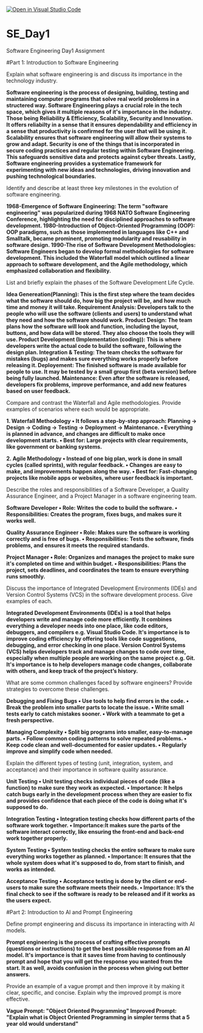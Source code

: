 [![Open in Visual Studio Code](https://classroom.github.com/assets/open-in-vscode-2e0aaae1b6195c2367325f4f02e2d04e9abb55f0b24a779b69b11b9e10269abc.svg)](https://classroom.github.com/online_ide?assignment_repo_id=18369019&assignment_repo_type=AssignmentRepo)
# SE_Day1
Software Engineering Day1 Assignment

#Part 1: Introduction to Software Engineering

Explain what software engineering is and discuss its importance in the technology industry. 

**Software engineering is the process of designing, building, testing and maintaining computer programs that solve real world problems in a structered way. Software Engineering plays a crucial role in the tech space, which gives it multiple reasons of it's importance in the industry. Those being Reliability & Efficiency, Scalability, Security and Innovation. It offers reliabilty in a sense that it ensures dependability and efficiency in a sense that productivity is confirmed for the user that will be using it. Scalability ensures that software engineering will allow their systems to grow and adapt. Security is one of the things that is incorporated in secure coding practices and regular testing within Software Engineering. This safeguards sensitive data and protects against cyber threats. Lastly, Software engineering provides a systematice framework for experimenting with new ideas and technologies, driving innovation and pushing technological boundaries.**


Identify and describe at least three key milestones in the evolution of software engineering.

**1968-Emergence of Software Engineering: The term "software engineering" was popularized during 1968 NATO Software Engineering Conference, highlighting the need for disciplined approaches to software development. 
1980-Introduction of Object-Oriented Programming (OOP): OOP paradigms, such as those implemented in languages like C++ and Smalltalk, became prominent, promoting modularity and reusability in software design.
1990-The rise of Software Development Methodologies: Software Engineers began to develop formal methodologies for software development. This included the Waterfall model which outlined a linear approach to software development, and the Agile methodology, which emphasized collaboration and flexibility.**

List and briefly explain the phases of the Software Development Life Cycle.

**Idea Genereation(Planning): This is the first step where the team decides what the software should do, how big the project will be, and how much time and money it will take.
Requirement Analysis: Developers talk to the people who will use the software (clients and users) to understand what they need and how the software should work.
Product Design: The team plans how the software will look and function, including the layout, buttons, and how data will be stored. They also choose the tools they will use.
Product Development (Implementation (coding)): This is where developers write the actual code to build the software, following the design plan.
Integration & Testing: The team checks the software for mistakes (bugs) and makes sure everything works properly before releasing it.
Deployement: The finished software is made available for people to use. It may be tested by a small group first (beta version) before being fully launched.
Maintenance: Even after the software is released, developers fix problems, improve performance, and add new features based on user feedback.**


Compare and contrast the Waterfall and Agile methodologies. Provide examples of scenarios where each would be appropriate.

**1. Waterfall Methodology
   • It follows a step-by-step approach: Planning → Design → Coding → Testing → Deployment → Maintenance.
   • Everything is planned in advance, and changes are difficult to make once development starts.
   • Best for: Large projects with clear requirements, like government or banking systems.**
   
**2. Agile Methodology
   • Instead of one big plan, work is done in small cycles (called sprints), with regular feedback.
   • Changes are easy to make, and improvements happen along the way.
   • Best for: Fast-changing projects like mobile apps or websites, where user feedback is important.**


Describe the roles and responsibilities of a Software Developer, a Quality Assurance Engineer, and a Project Manager in a software engineering team.

**Software Developer
• Role: Writes the code to build the software.
• Responsibilities: Creates the program, fixes bugs, and makes sure it works well.**

**Quality Assurance Engineer
• Role: Makes sure the software is working correctly and is free of bugs.
• Responsibilities: Tests the software, finds problems, and ensures it meets the required standards.**

**Project Manager
• Role: Organizes and manages the project to make sure it's completed on time and within budget.
• Responsibilities: Plans the project, sets deadlines, and coordinates the team to ensure everything runs smoothly.**


Discuss the importance of Integrated Development Environments (IDEs) and Version Control Systems (VCS) in the software development process. Give examples of each.

**Integrated Development Environments (IDEs) is a tool that helps developers write and manage code more efficiently. It combines everything a developer needs into one place, like code editors, debuggers, and compilers e.g. Visual Studio Code. It's importance is to improve coding efficiency by offering tools like code suggestions, debugging, and error checking in one place. Version Control Systems (VCS) helps developers track and manage changes to code over time, especially when multiple people are working on the same project e.g. Git. It's importance is to help developers manage code changes, collaborate with others, and keep track of the project’s history.**
 

What are some common challenges faced by software engineers? Provide strategies to overcome these challenges.

**Debugging and Fixing Bugs
• Use tools to help find errors in the code.
• Break the problem into smaller parts to locate the issue.
• Write small tests early to catch mistakes sooner.
• Work with a teammate to get a fresh perspective.**

**Managing Complexity
• Split big programs into smaller, easy-to-manage parts.
• Follow common coding patterns to solve repeated problems.
• Keep code clean and well-documented for easier updates.
• Regularly improve and simplify code when needed.**


Explain the different types of testing (unit, integration, system, and acceptance) and their importance in software quality assurance.

**Unit Testing
• Unit testing checks individual pieces of code (like a function) to make sure they work as expected.
• Importance: It helps catch bugs early in the development process when they are easier to fix and provides confidence that each piece of the code is doing what it's supposed to do.**

**Integration Testing
• Integration testing checks how different parts of the software work together.
• Importance:It makes sure the parts of the software interact correctly, like ensuring the front-end and back-end work together properly.**

**System Testing
• System testing checks the entire software to make sure everything works together as planned.
• Importance: It ensures that the whole system does what it's supposed to do, from start to finish, and works as intended.**

**Acceptance Testing
• Acceptance testing is done by the client or end-users to make sure the software meets their needs.
• Importance: It’s the final check to see if the software is ready to be released and if it works as the users expect.**

#Part 2: Introduction to AI and Prompt Engineering


Define prompt engineering and discuss its importance in interacting with AI models.

**Prompt engineering is the process of crafting effective prompts (questions or instructions) to get the best possible response from an AI model. It's importance is that it saves time from having to continously prompt and hope that you will get the response you wanted from the start. It as well, avoids confusion in the process when giving out better answers.**

Provide an example of a vague prompt and then improve it by making it clear, specific, and concise. Explain why the improved prompt is more effective.

**Vague Prompt: "Object Oriented Programming"
Improved Prompt: "Explain what is Object Oriented Programming in simpler terms that a 5 year old would understand"**
